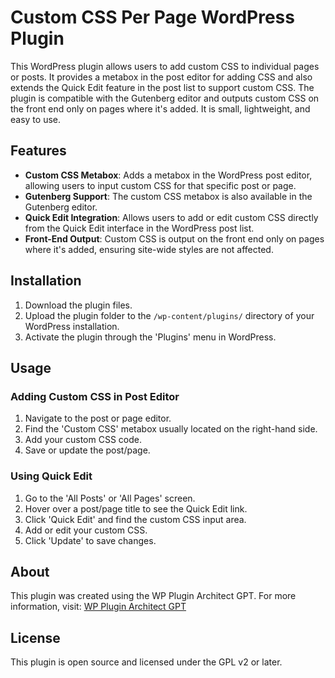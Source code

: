 # Custom CSS Per Page WordPress Plugin

This WordPress plugin allows users to add custom CSS to individual pages or posts. It provides a metabox in the post editor for adding CSS and also extends the Quick Edit feature in the post list to support custom CSS. The plugin is compatible with the Gutenberg editor and outputs custom CSS on the front end only on pages where it's added. It is small, lightweight, and easy to use.

## Features

- **Custom CSS Metabox**: Adds a metabox in the WordPress post editor, allowing users to input custom CSS for that specific post or page.
- **Gutenberg Support**: The custom CSS metabox is also available in the Gutenberg editor.
- **Quick Edit Integration**: Allows users to add or edit custom CSS directly from the Quick Edit interface in the WordPress post list.
- **Front-End Output**: Custom CSS is output on the front end only on pages where it's added, ensuring site-wide styles are not affected.

## Installation

1. Download the plugin files.
2. Upload the plugin folder to the `/wp-content/plugins/` directory of your WordPress installation.
3. Activate the plugin through the 'Plugins' menu in WordPress.

## Usage

### Adding Custom CSS in Post Editor

1. Navigate to the post or page editor.
2. Find the 'Custom CSS' metabox usually located on the right-hand side.
3. Add your custom CSS code.
4. Save or update the post/page.

### Using Quick Edit

1. Go to the 'All Posts' or 'All Pages' screen.
2. Hover over a post/page title to see the Quick Edit link.
3. Click 'Quick Edit' and find the custom CSS input area.
4. Add or edit your custom CSS.
5. Click 'Update' to save changes.

## About

This plugin was created using the WP Plugin Architect GPT. For more information, visit: [WP Plugin Architect GPT](https://chat.openai.com/g/g-6cqBCrKTn-wp-plugin-architect)

## License

This plugin is open source and licensed under the GPL v2 or later.